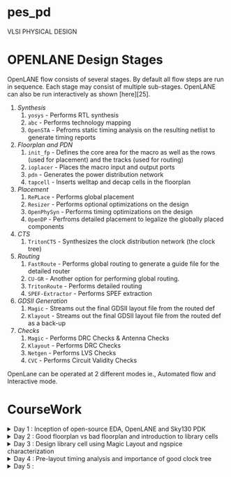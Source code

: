 # pes_pd
VLSI PHYSICAL DESIGN

# OPENLANE Design Stages

OpenLANE flow consists of several stages. By default all flow steps are run in sequence. Each stage may consist of multiple sub-stages. OpenLANE can also be run interactively as shown [here][25].

1. *Synthesis*
    1. `yosys` - Performs RTL synthesis
    2. `abc` - Performs technology mapping
    3. `OpenSTA` - Pefroms static timing analysis on the resulting netlist to generate timing reports
2. *Floorplan and PDN*
    1. `init_fp` - Defines the core area for the macro as well as the rows (used for placement) and the tracks (used for routing)
    2. `ioplacer` - Places the macro input and output ports
    3. `pdn` - Generates the power distribution network
    4. `tapcell` - Inserts welltap and decap cells in the floorplan
3. *Placement*
    1. `RePLace` - Performs global placement
    2. `Resizer` - Performs optional optimizations on the design
    3. `OpenPhySyn` - Performs timing optimizations on the design
    4. `OpenDP` - Perfroms detailed placement to legalize the globally placed components
4. *CTS*
    1. `TritonCTS` - Synthesizes the clock distribution network (the clock tree)
5. *Routing*
    1. `FastRoute` - Performs global routing to generate a guide file for the detailed router
    2. `CU-GR` - Another option for performing global routing.
    3. `TritonRoute` - Performs detailed routing
    4. `SPEF-Extractor` - Performs SPEF extraction
6. *GDSII Generation*
    1. `Magic` - Streams out the final GDSII layout file from the routed def
    2. `Klayout` - Streams out the final GDSII layout file from the routed def as a back-up
7. *Checks*
    1. `Magic` - Performs DRC Checks & Antenna Checks
    2. `Klayout` - Performs DRC Checks
    3. `Netgen` - Performs LVS Checks
    4. `CVC` - Performs Circuit Validity Checks

OpenLane can be operated at 2 different modes ie., Automated flow and Interactive mode.




# CourseWork

<details>
  <summary>Day 1 : Inception of open-source EDA, OpenLANE and Sky130 PDK
</summary>

</br>

**OpeLANE directory structure**

![1](https://github.com/saneeaman9/pes_asic_class/assets/75088597/bbd00f12-51f5-45bc-81fe-18c7b16ca72c)


**Config.tcl**

![3](https://github.com/saneeaman9/pes_asic_class/assets/75088597/746ddc16-31b7-4d4f-944f-1dc0bbe9439f)


**Design preparation**

```bash
docker
pwd
/openLANE_flow
ls -ltr
./flow.tcl -interactive
package require openlane 0.9
prep -design picorv32a

```

![Screenshot from 2023-09-11 03-34-32](https://github.com/saneeaman9/pes_asic_class/assets/75088597/335b7bd7-eef3-4c23-8aaf-090fc7920a50)

* Now synthesize the design using command 

```bash
  run_synthesis
   ```

![2](https://github.com/saneeaman9/pes_asic_class/assets/75088597/04f94d6d-af37-40a9-b70d-3ef5be9e896c)

**Synthesis Result**

![synthesis result](https://github.com/saneeaman9/pes_asic_class/assets/75088597/ccc0ee82-5d12-4063-a978-5373520f2013)


**Report**

![report](https://github.com/saneeaman9/pes_asic_class/assets/75088597/605f0c34-1eb2-4cde-aa39-8ca457169ce5)


**D FF Ratio Calculation**

![dff ratio](https://github.com/saneeaman9/pes_asic_class/assets/75088597/bfd197ff-5ace-4764-a164-efdc6f74b24d)


</details>


<details>
  <summary>Day 2 : Good floorplan vs bad floorplan and introduction to library cells</summary>

  ### Chip Floorplanning considerations

**Steps to run the FloorPlan**

* To run the floorplan use this command after completing synthesis.
  ```bash
    run_floorplan
  ```
![1](https://github.com/saneeaman9/pes_pd/assets/75088597/229894f8-25a5-42a0-a889-ccac51b0018c)

  

* Checking logs(ioplacer.log)

![2](https://github.com/saneeaman9/pes_pd/assets/75088597/eff73f99-afc9-4806-b635-36ed54126404)


* Floorplan(.def file)
  ![floorplan](https://github.com/saneeaman9/pes_pd/assets/75088597/d63310f0-305d-446c-b868-c6d311a48cd9)
![core util](https://github.com/saneeaman9/pes_pd/assets/75088597/f06e9747-abcb-4b40-bc46-31b80632c335)


### Library Binding and Placement

* Run the placement 

```bash
  run_placement
```

![runplace](https://github.com/saneeaman9/pes_pd/assets/75088597/8ea796f3-d7fb-4c72-ad48-1411c1bbd16b)



* To check the floorplan using magic run this command in the floorplan folder of the desired run.

```bash
magic -T /home/vsduser/Desktop/work/tools/openlane_working_dir/pdks/sky130A/libs.tech/magic/sky130A.tech lef read ../../tmp/merged.lef def read picorv32a.floorplan.def &
```

![Screenshot from 2023-09-17 20-08-42](https://github.com/saneeaman9/pes_pd/assets/75088597/52008e44-8745-4214-8f08-8f12af18c797)



 
</details>


<details>
  <summary>Day 3 : Design library cell using Magic Layout and ngspice characterization</summary>

</br>

* Clone this repository into the openlane folder
  
  ```bash
  
    cd /Desktop/work/tools/openlane_working_dir/openlane

    git clone https://github.com/nickson-jose/vsdstdcelldesign.git

  ```

### Inverter layout using Magic

```bash
cd Desktop/work/tools/openlane_working_dir/openlane/vsdstdcelldesign

magic -T sky130A.tech sky130_inv.mag


```

[img]:magic  

</br>

### Exploring the layout using Magic

</br>

* To select a region hover over the area and press ```s``` .
 
* After selecting the area type ```what``` in the console to display information on the selected area.


![what](https://github.com/saneeaman9/pes_pd/assets/75088597/28a4451b-d681-429c-9d48-6e6058f05a14)

</br>

### DRC Check

* To check for DRC Errors, select a region (left click for starting point, right click at end point) and see the DRC column at the top that shows how many DRC errors are present.The Details of DRC Errors will be printed on the console.

![DRC check](https://github.com/saneeaman9/pes_pd/assets/75088597/3f26fcc4-d108-4618-8502-61d487179ab7)


### Extracting PEX to SPICE with Magic

Select the entire inverter layout.

![ext2spice](https://github.com/saneeaman9/pes_pd/assets/75088597/8ff4e4dc-a15c-4303-a116-9b3bd3a9b1b5)

![spice](https://github.com/saneeaman9/pes_pd/assets/75088597/e4816874-6c0d-49ad-97a3-488829331047)

### Grid Size

![grid size](https://github.com/saneeaman9/pes_pd/assets/75088597/5115f020-cbc6-41c8-a5cd-db6356129231)

![gridsize2](https://github.com/saneeaman9/pes_pd/assets/75088597/7b8199b1-ce31-43f0-9d66-074de0bbecbc)

### Modified SPICE netlist

[img]:modifiedspice

* To run the SPICE netlist
  ```bash
  ngspice sky130_inv.spice
  plot y vs time a
  ```

![sim](https://github.com/saneeaman9/pes_pd/assets/75088597/0b9aa0f1-66a8-4095-9b52-0008f8d2cfe6)

**Results from the graph**

* Rise Transition : 0.0395ns
* Fall transition : 0.0282ns
* Cell Rise delay : 0.03598ns
* Cell fall delay : 0.0483ns





</details>



<details>
  <summary>Day 4 : Pre-layout timing analysis and importance of good clock tree
</summary>

### LEF Info

1. Technology LEF: This file contains critical information about metal layers, via configurations, and restricted Design Rule Check (DRC) rules. It defines the foundational aspects of the chip's technology.

2. Cell LEF: The Cell LEF file provides an abstract representation of standard cells, encapsulating their characteristics. It is essential for accurate placement and routing of standard cells.

3. Standard Cell Dimensions - The width of standard cells should be an odd multiple of the track pitch. This ensures proper alignment with horizontal tracks.Similarly, the height of standard cells should be an odd multiple of the vertical track pitch. This alignment is crucial for efficient routing.

4. PnR Tool Integration - PnR tools utilize the abstract view information from the Cell LEF to guide the placement and interconnection of standard cells.

5. PnR Tool Integration - PnR tools utilize the abstract view information from the Cell LEF to guide the placement and interconnection of standard cells.

6. PnR Tool Integration - PnR tools utilize the abstract view information from the Cell LEF to guide the placement and interconnection of standard cells.


### Extraction of LEF

* The ```tracks.info``` file can be found in:
  ```~/Desktop/work/tools/openlane_working_dir/pdks/sky130A/libs.tech/openlane/sky130_fd_sc_hd```


* Open the file 
  
```bash
less tracks.info
```

![tracks](https://github.com/saneeaman9/pes_pd/assets/75088597/acb7521b-254a-4a77-a4f1-7555935115b6)

From above image we can say that 1st value indicates the offset and 2nd value indicates the pitch along provided direction.

### Setting grid values using above file info


![gridafter](https://github.com/saneeaman9/pes_pd/assets/75088597/0fb23cd3-ac36-4165-8b3b-ed0d8e3c0828)

From the above pic, its confirmed that the pins A and Y are at the intersection of X and Y tracks. So both conditions (The width of standard cells should be an odd multiple of the track pitch & the height of standard cells should be an odd multiple of the vertical track pitch) are met.


### LEF Generation

Step 1 : Enter these commands in console

```bash
save sky130_vsdinv.mag
```

Step 2 : Open the file and extract LEF by using this command.

```bash
magic -T sky130A.tch sky130_vsdinv.mag
```

* Now enter this command in the new console.

```bash
lef write
```
![lefwrite](https://github.com/saneeaman9/pes_pd/assets/75088597/c64ce9ce-2786-4a90-936a-9a5eade2837d)


Step 3 : Plug the generated lef file into PICORV32a

* You can see the lef file in the vsdstdcell folder

![viewlef](https://github.com/saneeaman9/pes_pd/assets/75088597/26eafec2-7f17-424a-8ab5-fb18385b3e93)

* Now copy this lef file into the following directory
  
 ```bash
cp sky130_vsdinv.lef /home/vsduser/Desktop/work/tools/openlane_working_dir/designs/picorv32a/src/
  ```

![copylef](https://github.com/saneeaman9/pes_pd/assets/75088597/1834c38a-a3dd-4558-b2d7-cd344c07ff54)

* Now we need to copy the ```sky130_fd_sc_hd__*``` which is present in this ```Desktop/work/tools/openlane_working_dir/openlane/vsdstdcelldesign/libs``` in this directory into this ```Desktop/work/tools/openlane_working_dir/openlane/designs/picorv32a/src``` directory by using the command given below.

```bash
cp sky130_fd_sc_hd__* /home/vsduser/Desktop/work/tools/openlane_working_dir/openlane/designs/picorv32a/src/

```

![cpy2nd](https://github.com/saneeaman9/pes_pd/assets/75088597/6b92a417-ddf4-4730-9aea-130643d84626)

*  Modify the ```config.tcl``` file to specify the usage of these libraries and the LEF file.

![configtcl](https://github.com/saneeaman9/pes_pd/assets/75088597/47fe649a-5aac-40e0-b43f-e01b4dfb232a)

Step 4 : Make sure the lef file is added

* Invoke OPENLANE 

```bash
cd Desktop/work/tools/openlane_working_dir/openlane/
docker
./flow.tcl -interactive
```

__Make sure the lef file is added and enter these set of commands given below.__

**Note : change the timestamp according to your runs.**

```bash
package require openlane 0.9
prep -design picorv32a -17-09_10-34 -overwrite
set lefs [glob $::env(DESIGN_DIR)/src/*.lef]
add_lefs -src $lefs
run_synthesis
```

![edit openlane](https://github.com/saneeaman9/pes_pd/assets/75088597/44b68417-1a01-449b-808c-29d403896438)

![synthprcss](https://github.com/saneeaman9/pes_pd/assets/75088597/d990cb65-5f6c-4735-839e-e55856948b40)

The above figure shows that our vsdinv cell has been used in synthesis process

**Managing slack in Very Large Scale Integration (VLSI) design, particularly in the context of Static Timing Analysis (STA). Let me provide some additional information and clarification on the points you mentioned:**

1. Obtaining System Specifications: In the architecture design phase of VLSI, engineers gather system specifications that include various parameters, one of which is the required frequency of operation. This frequency is crucial for determining the overall performance of the integrated circuit.
2. Static Timing Analysis (STA): STA is a critical step in VLSI design to ensure that the designed circuit meets its timing requirements. It involves analyzing the timing behavior of the circuit to ensure that signals meet setup and hold time requirements.
3. Setup Timing: When referring to "pre clock tree synthesis STA analysis" and setup timing, you're concerned with ensuring that signals reach their destination registers reliably before the clock edge (setup time) to avoid setup violations.
4. Worst Negative Slack (WNS) and Total Negative Slack (TNS): WNS represents the worst-case delay violation in the design, while TNS is the sum of all negative slack values across the design. These metrics help identify critical paths and areas where timing violations are occurring.
5. Fixing Slack Violations: To address timing violations, designers often use STA analysis tools like OpenSTA, which is integrated into the OpenLANE tool. These tools help identify the specific violations and allow for debugging and optimization to meet timing constraints.

**Two Steps for Correct Operation of Tools:**

1. Design Configuration Files (.conf): These files contain tool-specific configuration settings for the design. They specify how the tools should analyze and optimize the design.
2. Design Synopsys Design Constraint (.sdc) Files: SDC files provide industry-standard timing constraints for the design. They specify the timing requirements for various elements of the design, such as setup and hold times, clock definitions, and input/output delays.
  
By providing these configuration files and constraints to tools, you ensure that the tools operate correctly and optimize the design based on the specified requirements. In summary, managing slack and ensuring proper timing constraints are essential steps in VLSI design to guarantee that the integrated circuit operates correctly and meets its performance specifications. The use of STA tools and well-defined configuration files and constraints plays a crucial role in achieving this goal.

Step 5 : We need to run run_synthesis again

* Enable STNTH_SIZING and set SYNTH_STRATEGY "DELAY 1," carefully monitor the synthesis results for improvements in critical path delay. Adjust these settings iteratively as needed to meet your design's performance goals.

![1](https://github.com/saneeaman9/pes_pd/assets/75088597/71ca3ecc-8744-4f82-b1eb-6332bfb07d2a)

![2](https://github.com/saneeaman9/pes_pd/assets/75088597/1d84d875-a059-4c0c-b4be-fd45c4d7702d)

Despite a significant reduction in slack, the timing requirements have not yet been met. This issue could be related to the constraints defined in the "my_base.sdc" file, which is specified in the "pre_sta.conf" configuration file. To address this, consider revising the constraints within "my_base.sdc" and then rerun the STA analysis using the command "sta pre_sta.conf" for further optimization.

![3](https://github.com/saneeaman9/pes_pd/assets/75088597/2bad9960-5db8-42ff-8913-01e667ba4f6b)

High fanout can lead to increased delay in digital circuits. To address this, you can enhance synthesis results by adjusting the SYNTH_MAX_FANOUT variable and then rerunning the synthesis process to optimize the fanout and reduce delay.

Step 2: Enable cell buffering & performing manual cell replacement on our WNS path with the OpenSTA tool

To improve timing on the worst negative slack (WNS) path, enable cell buffering to enhance signal propagation. Additionally, identify the primary net responsible for driving multiple outputs and consider replacing the driving cell with a larger version of the same cell type for potential performance gains.

![4](https://github.com/saneeaman9/pes_pd/assets/75088597/40044050-8107-424f-8bc2-02c3d9255750)

* Optimize the fanout value with OpenLANE tool

Since we successfully synthesized the core using our VSDINV cell, it should be reflected in the layout after the ```run_placement``` stage, which follows the ```run_floorplan``` stage.

![5](https://github.com/saneeaman9/pes_pd/assets/75088597/c18c5cdf-cade-4ea1-91b0-02542403b131)



Step 6 : Clock Tree Synthesis 

After addressing slack violations using the "pre_sta.conf" configuration, generate a netlist with the corrected design using "write_verilog." Subsequently, replace the original OpenLANE-generated "picorv32a.synthesis.v" file with this modified netlist to ensure the design incorporates the necessary fixes.

In the OpenLANE flow, proceed with the "run_floorplan," "run_placement," and "run_cts" stages to further refine the design and ensure that the corrections made to the netlist are incorporated into the physical layout.

Step 7 :  Post CTS- STA Analysis

* Within OpenROAD, perform timing analysis by generating a ```.db``` database file.

1) Launch OpenRoad.
2) Load the LEF file from the "tmp" folder in your OpenLANE runs.
3) Load the DEF file from the CTS results.
4) Create and save the .db database file.
5) Load the generated .db file.
6) Read the CTS-generated Verilog file.
7) Import both the minimum and maximum liberty files.
8) Define clock domains.
9) Generate timing reports to analyze the design further.

![6](https://github.com/saneeaman9/pes_pd/assets/75088597/60e12995-ed9c-41bc-9d0b-d4f807b7cf9c)

![7](https://github.com/saneeaman9/pes_pd/assets/75088597/2ad66bc9-d8a0-433a-9ca1-e20457ec32c3)

![8](https://github.com/saneeaman9/pes_pd/assets/75088597/f0ce56b6-dd99-4ad0-b2dc-67bf5509e022)


The timing results are unlikely to meet our expectations due to the utilization of min and max library files, which OpenRoad does not currently support for multi-corner optimization. To address this, we will solely employ the typical corner library for optimization purposes.


![9](https://github.com/saneeaman9/pes_pd/assets/75088597/f240738a-6c07-44ea-bdc9-ddad50770f5d)
![10](https://github.com/saneeaman9/pes_pd/assets/75088597/0ad78c43-d686-4936-b518-d9d722f9f5fd)
![11](https://github.com/saneeaman9/pes_pd/assets/75088597/af966cb8-b47d-4ea9-98af-bc6ba75dec24)
![12](https://github.com/saneeaman9/pes_pd/assets/75088597/63a46f5b-a26a-491f-873c-312e0c6201d7)





</details>


<details>
  <summary>Day 5 :</summary>
</details>

